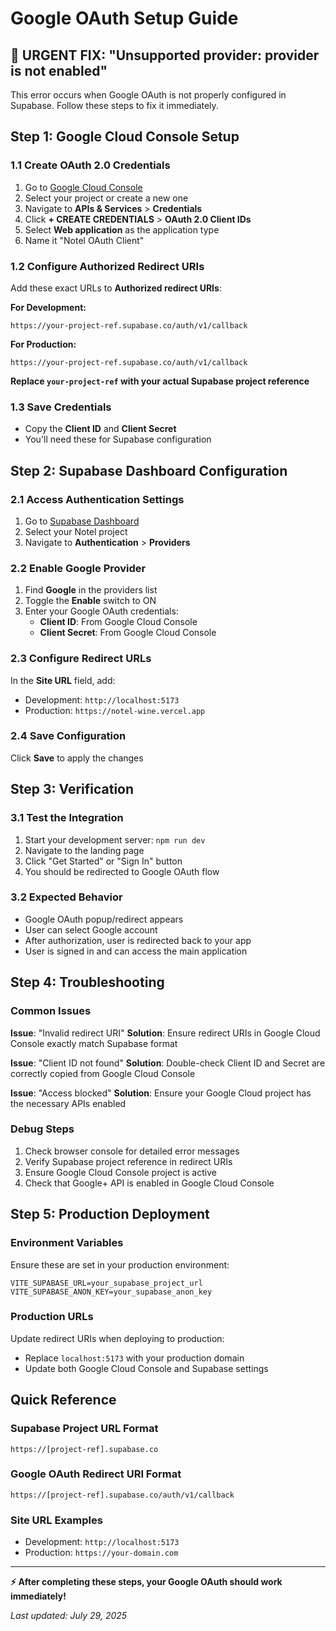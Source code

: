# Google OAuth Setup Guide

## 🚨 **URGENT FIX**: "Unsupported provider: provider is not enabled"

This error occurs when Google OAuth is not properly configured in Supabase. Follow these steps to fix it immediately.

## Step 1: Google Cloud Console Setup

### 1.1 Create OAuth 2.0 Credentials
1. Go to [Google Cloud Console](https://console.cloud.google.com/)
2. Select your project or create a new one
3. Navigate to **APIs & Services** > **Credentials**
4. Click **+ CREATE CREDENTIALS** > **OAuth 2.0 Client IDs**
5. Select **Web application** as the application type
6. Name it "Notel OAuth Client"

### 1.2 Configure Authorized Redirect URIs
Add these exact URLs to **Authorized redirect URIs**:

**For Development:**
```
https://your-project-ref.supabase.co/auth/v1/callback
```

**For Production:**
```
https://your-project-ref.supabase.co/auth/v1/callback
```

**Replace `your-project-ref` with your actual Supabase project reference**

### 1.3 Save Credentials
- Copy the **Client ID** and **Client Secret**
- You'll need these for Supabase configuration

## Step 2: Supabase Dashboard Configuration

### 2.1 Access Authentication Settings
1. Go to [Supabase Dashboard](https://supabase.com/dashboard)
2. Select your Notel project
3. Navigate to **Authentication** > **Providers**

### 2.2 Enable Google Provider
1. Find **Google** in the providers list
2. Toggle the **Enable** switch to ON
3. Enter your Google OAuth credentials:
   - **Client ID**: From Google Cloud Console
   - **Client Secret**: From Google Cloud Console

### 2.3 Configure Redirect URLs
In the **Site URL** field, add:
- Development: `http://localhost:5173`
- Production: `https://notel-wine.vercel.app`

### 2.4 Save Configuration
Click **Save** to apply the changes

## Step 3: Verification

### 3.1 Test the Integration
1. Start your development server: `npm run dev`
2. Navigate to the landing page
3. Click "Get Started" or "Sign In" button
4. You should be redirected to Google OAuth flow

### 3.2 Expected Behavior
- Google OAuth popup/redirect appears
- User can select Google account
- After authorization, user is redirected back to your app
- User is signed in and can access the main application

## Step 4: Troubleshooting

### Common Issues

**Issue**: "Invalid redirect URI"
**Solution**: Ensure redirect URIs in Google Cloud Console exactly match Supabase format

**Issue**: "Client ID not found"
**Solution**: Double-check Client ID and Secret are correctly copied from Google Cloud Console

**Issue**: "Access blocked"
**Solution**: Ensure your Google Cloud project has the necessary APIs enabled

### Debug Steps
1. Check browser console for detailed error messages
2. Verify Supabase project reference in redirect URIs
3. Ensure Google Cloud Console project is active
4. Check that Google+ API is enabled in Google Cloud Console

## Step 5: Production Deployment

### Environment Variables
Ensure these are set in your production environment:
```env
VITE_SUPABASE_URL=your_supabase_project_url
VITE_SUPABASE_ANON_KEY=your_supabase_anon_key
```

### Production URLs
Update redirect URIs when deploying to production:
- Replace `localhost:5173` with your production domain
- Update both Google Cloud Console and Supabase settings

## Quick Reference

### Supabase Project URL Format
```
https://[project-ref].supabase.co
```

### Google OAuth Redirect URI Format
```
https://[project-ref].supabase.co/auth/v1/callback
```

### Site URL Examples
- Development: `http://localhost:5173`
- Production: `https://your-domain.com`

---

**⚡ After completing these steps, your Google OAuth should work immediately!**

*Last updated: July 29, 2025*
